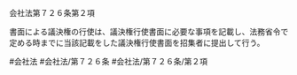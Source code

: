 会社法第７２６条第２項

書面による議決権の行使は、議決権行使書面に必要な事項を記載し、法務省令で定める時までに当該記載をした議決権行使書面を招集者に提出して行う。

#会社法
#会社法/第７２６条
#会社法/第７２６条/第２項
